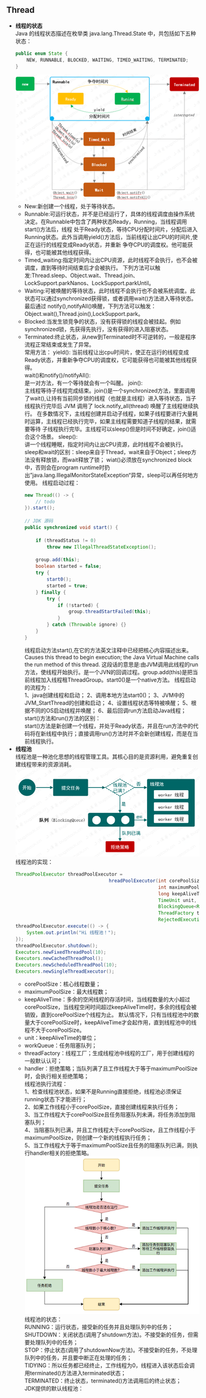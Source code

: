 ## Thread

+ **线程的状态**   
    Java 的线程状态描述在枚举类 java.lang.Thread.State 中，共包括如下五种状态：   
    ```java
    public enum State {
        NEW, RUNNABLE, BLOCKED, WAITING, TIMED_WAITING, TERMINATED;
    }
    ```
  ![avatar](https://github.com/NPFDamon/Study/blob/main/src/main/resources/thread/thread.png)  
  * New:新创建一个线程，处于等待状态。   
  * Runnable:可运行状态，并不是已经运行了，具体的线程调度由操作系统决定。在Runnable中包含了两种状态Ready，Running，当线程调用start()方法后，线程
  处于Ready状态，等待CPU分配时间片，分配后进入Running状态。此外当调用yield()方法后，当前线程让出CPU的时间片,使正在运行的线程变成Ready状态，并重新
  争夺CPU的调度权。他可能获得，也可能被其他线程获得。   
  * Timed_waiting:指定时间内让出CPU资源，此时线程不会执行，也不会被调度，直到等待时间结束后才会被执行。
  下列方法可以触发:Thread.sleep、Object.wait、Thread.join、LockSupport.parkNanos、LockSupport.parkUntil。     
  * Waiting:可被唤醒的等待状态，此时线程不会执行也不会被系统调度。此状态可以通过synchronized获得锁，或者调用wait()方法进入等待状态。最后通过
  notify(),notifyAll()唤醒，下列方法可以触发：Object.wait(),Thread.join(),LockSupport.park。   
  * Blocked:当发生锁竞争的状态，没有获得锁的线程会被挂起。例如synchronized锁，先获得先执行，没有获得的进入阻塞状态。   
  * Terminated:终止状态，从new到Terminated时不可逆转的，一般是程序流程正常结束或发生了异常。   
  常用方法：
    yield(): 
    当前线程让出cpu时间片，使正在运行的线程变成Ready状态，并重新争夺CPU的调度权，它可能获得也可能被其他线程获得。   
    wait()和notify()/notifyAll():  
    是一对方法，有一个等待就会有一个叫醒。
    join():   
    主线程等待子线程完成结束。join()是一个synchronized方法，里面调用了wait(),让持有当前同步锁的线程（也就是主线程）进入等待状态，当子线程执行完毕后
    JVM 调用了 lock.notify_all(thread) 唤醒了主线程继续执行。
    在多数情况下，主线程创建并启动子线程，如果子线程要进行大量耗时运算，主线程已经执行完毕，如果主线程需要知道子线程的结果，就需要等待
    子线程执行完毕。主线程可以sleep()但是时间不好确定，join()适合这个场景。
    sleep():   
    讲一个线程睡眠，指定时间内让出CPU资源，此时线程不会被执行。sleep和wait的区别：sleep来自于Thread，wait来自于Object；sleep方法没有释放锁，而wait释放了锁；
    wiat()必须放在synchronized block中，否则会在program runtime时扔出”java.lang.IllegalMonitorStateException“异常，sleep可以再任何地方使用。
  线程启动过程：   
    ```java
    new Thread(() -> {
        // todo
    }).start();
    
    // JDK 源码
    public synchronized void start() {
    
        if (threadStatus != 0)
            throw new IllegalThreadStateException();
    
        group.add(this);
        boolean started = false;
        try {
            start0();
            started = true;
        } finally {
            try {
                if (!started) {
                    group.threadStartFailed(this);
                }
            } catch (Throwable ignore) {}
        }
    }
    ```
    线程启动方法start(),在它的方法英文注释中已经把核心内容描述出来。Causes this thread to begin execution; the Java Virtual Machine calls the run method of this thread.
    这段话的意思是:由JVM调用此线程的run方法，使线程开始执行。是一个JVN的回调过程。group.add(this)是把当前线程加入线程租ThreadGroup。start0()是一个native方法。
    线程启动的流程为：   
    1、java创建线程和启动；
    2、调用本地方法start0()；
    3、JVM中的JVM_StartThread的创建和启动；
    4、设置线程状态等特被唤醒；
    5、根据不同的OS启动线程并唤醒；
    6、最后回调run方法启动Java线程；
    start()方法和run()方法的区别：   
    start()方法是新创建一个线程，并处于Ready状态，并且在run方法中的代码将在新线程中执行；直接调用run()方法时并不会新创建线程，而是在当前线程执行。   
+ **线程池**        
    线程池是一种池化思想的线程管理工具。其核心目的是资源利用，避免重复创建线程带来的资源消耗。   
    ![avatar](https://github.com/NPFDamon/Study/blob/main/src/main/resources/thread/thread-pool.png)  
    线程池的实现：   
    ```java
    ThreadPoolExecutor threadPoolExecutor = 
                                      hreadPoolExecutor(int corePoolSize,
                                                        int maximumPoolSize,
                                                        long keepAliveTime,
                                                        TimeUnit unit,
                                                        BlockingQueue<Runnable> workQueue,
                                                        ThreadFactory threadFactory,
                                                        RejectedExecutionHandler handler);
    threadPoolExecutor.execute(() -> {
        System.out.println("Hi 线程池！");
    });
    threadPoolExecutor.shutdown();    
    Executors.newFixedThreadPool(10);
    Executors.newCachedThreadPool();
    Executors.newScheduledThreadPool(10);
    Executors.newSingleThreadExecutor();
    ```
  * corePoolSize：核心线程数量；   
  * maximumPoolSize：最大线程数；   
  * keepAliveTime：多余的空闲线程的存活时间，当线程数量的大小超过corePoolSize，当线程空闲时间超过keepAliveTime时，多余的线程会被销毁，直到corePoolSize个线程为止。
  默认情况下，只有当线程池中的数量大于corePoolSize时，keepAliveTime才会起作用，直到线程池中的线程不大于corePoolSize。   
  * unit：keepAliveTime的单位；   
  * workQueue：任务阻塞队列；    
  * threadFactory：线程工厂；生成线程池中线程的工厂，用于创建线程的一般默认认可；   
  * handler：拒绝策略；当队列满了且工作线程大于等于maximumPoolSize时，会执行相关拒绝策略；   
  线程池执行流程：   
  1、检查线程池状态，如果不是Running直接拒绝，线程池必须保证running状态下才能进行；   
  2、如果工作线程小于corePoolSize，直接创建线程来执行任务；   
  3、当工作线程大于corePoolSize且任务阻塞队列未满，将任务添加到阻塞队列；   
  4、当阻塞队列已满，并且工作线程大于corePoolSize，且工作线程小于maximumPoolSize，则创建一个新的线程执行任务；   
  5、当工作线程大于等于maximumPoolSize且任务的阻塞队列已满，则执行handler相关的拒绝策略。   
  ![avatar](https://github.com/NPFDamon/Study/blob/main/src/main/resources/thread/thread_pool_flow.png)    
  线程池的状态：   
  RUNNING：运行状态，接受新的任务并且处理队列中的任务；   
  SHUTDOWN：关闭状态(调用了shutdown方法)。不接受新的任务，但需要处理队列中的任务；   
  STOP：停止状态(调用了shutdownNow方法)。不接受新的任务，不处理队列中的任务，并且要中断正在处理的任务；   
  TIDYING：所以任务都已经终止，工作线程为0，线程进入该状态后会调用terminated()方法进入terminated状态；   
  TERMINATED：终止状态，terminated()方法调用后的终止状态；   
  JDK提供的默认线程池：   
  
